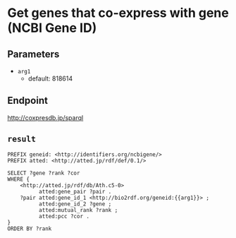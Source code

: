 # Get genes that co-express with gene (NCBI Gene ID)

## Parameters
* `arg1`
  * default: 818614

## Endpoint
http://coxpresdb.jp/sparql

## `result`

```sparql
PREFIX geneid: <http://identifiers.org/ncbigene/>
PREFIX atted: <http://atted.jp/rdf/def/0.1/>

SELECT ?gene ?rank ?cor
WHERE {
    <http://atted.jp/rdf/db/Ath.c5-0>
          atted:gene_pair ?pair .
    ?pair atted:gene_id_1 <http://bio2rdf.org/geneid:{{arg1}}> ;
          atted:gene_id_2 ?gene ;
          atted:mutual_rank ?rank ;
          atted:pcc ?cor .
}
ORDER BY ?rank


```
